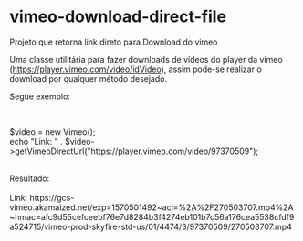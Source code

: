 # vimeo-download-direct-file
Projeto que retorna link direto para Download do vimeo 

Uma classe utilitária para fazer downloads de vídeos do player da vimeo (https://player.vimeo.com/video/idVideo), assim pode-se realizar o download por qualquer método desejado.

Segue exemplo:

<br/>
<p>
$video = new Vimeo();
<br/>
echo "Link: " . $video->getVimeoDirectUrl("https://player.vimeo.com/video/97370509");
</p>
<br/>
Resultado: 
<br/>
<br/>
Link: https://gcs-vimeo.akamaized.net/exp=1570501492~acl=%2A%2F270503707.mp4%2A~hmac=afc9d55cefceebf76e7d8284b3f4274eb101b7c56a176cea5538cfdf9a524715/vimeo-prod-skyfire-std-us/01/4474/3/97370509/270503707.mp4
